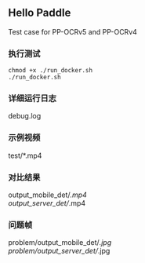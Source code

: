 ## Hello Paddle
Test case for PP-OCRv5 and PP-OCRv4


### 执行测试
```shell
chmod +x ./run_docker.sh
./run_docker.sh
```

### 详细运行日志 
debug.log

### 示例视频
test/*.mp4

### 对比结果
output_mobile_det/*.mp4  
output_server_det/*.mp4

### 问题帧
problem/output_mobile_det/*.jpg  
problem/output_server_det/*.jpg
